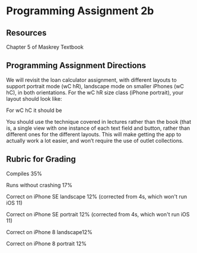 # Programming Assignment 2b

## Resources

Chapter 5 of  Maskrey Textbook

## Programming Assignment Directions

We will revisit the loan calculator assignment, with different layouts to support portrait mode (wC hR), landscape mode on smaller iPhones (wC hC),  in both orientations.  For the wC hR size class (iPhone portrait), your layout should look like:


For wC  hC it should be

You should use the technique covered in lectures rather than the book (that is, a single view with one instance of each text field and button, rather than different ones for the different layouts. This will make getting the app to actually work a lot easier, and won’t require the use of outlet collections.

## Rubric for Grading

Compiles 35%

Runs without crashing 17%

Correct  on iPhone SE  landscape 12% (corrected from 4s, which won't run iOS 11) 

Correct on iPhone SE portrait 12% (corrected from 4s, which won't run iOS 11)

Correct on iPhone 8 landscape12%

Correct on iPhone  8 portrait 12%
